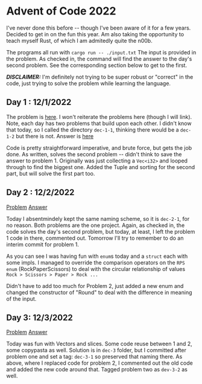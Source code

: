 # Advent of Code 2022

I've never done this before -- though I've been aware of it for a few years. Decided to get in on the fun this year. Am also taking the opportunity to teach myself Rust, of which I am admitedly quite the n00b.

The programs all run with `cargo run -- ./input.txt` The input is provided in the problem. As checked in, the command will find the answer to the day's second problem.
See the corresponding section below to get to the first.

***DISCLAIMER:*** I'm definitely not trying to be super robust or "correct" in the code, just trying to solve the problem while learning the language.

## Day 1 : 12/1/2022

The problem is [here](https://adventofcode.com/2022/day/1). I won't reiterate the problems here (though I will link). Note, each day has two problems that build upon each other. I didn't know that today, so I called the directory `dec-1-1`, thinking there would be a `dec-1-2` but there is not. Answer is [here](dec-1-1/)

Code is pretty straightforward imperative, and brute force, but gets the job done. As written, solves the second problem -- didn't think to save the answer to problem 1. Originally was just collecting a `Vec<i32>` and looped through to find the biggest one. Added the Tuple and sorting for the second part, but will solve the first part too.

## Day 2 : 12/2/2022

[Problem](https://adventofcode.com/2022/day/2) [Answer](dec-2-1/)

Today I absentmindely kept the same naming scheme, so it is `dec-2-1`, for no reason. Both problems are the one project. Again, as checked in, the code solves the day's second problem, but today, at least, I left the problem 1 code in there, commented out. Tomorrow I'll try to remember to do an interim commit for problem 1.

As you can see I was having fun with `enum`s today and a `struct` each with some impls. I managed to override the comparison operators on the `RPS` `enum` (RockPaperScissors) to deal with the circular relationship of values `Rock > Scissors > Paper > Rock ...`

Didn't have to add too much for Problem 2, just added a new enum and changed the constructor of "Round" to deal with the difference in meaning of the input.

## Day 3: 12/3/2022

[Problem](https://adventofcode.com/2022/day/3) [Answer](dec-3/)

Today was fun with Vectors and slices. Some code reuse between 1 and 2, some copypasta as well. Solution is in `dec-3` folder, but I committed after problem one and set a tag: `dec-3-1` so preserved that naming there. As above, where I replaced code for problem 2, I commented out the old code and added the new code around that. Tagged problem two as `dev-3-2` as well.
